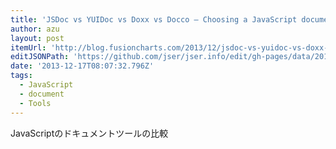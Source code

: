 ```yaml
---
title: 'JSDoc vs YUIDoc vs Doxx vs Docco – Choosing a JavaScript documentation generator | The FusionCharts Blog'
author: azu
layout: post
itemUrl: 'http://blog.fusioncharts.com/2013/12/jsdoc-vs-yuidoc-vs-doxx-vs-docco-choosing-a-javascript-documentation-generator/'
editJSONPath: 'https://github.com/jser/jser.info/edit/gh-pages/data/2013/12/index.json'
date: '2013-12-17T08:07:32.796Z'
tags:
  - JavaScript
  - document
  - Tools
---
```

JavaScriptのドキュメントツールの比較

